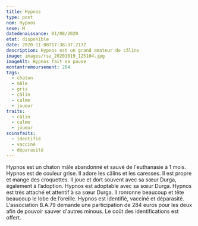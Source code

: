 ```yaml
---
title: Hypnos
type: post
nom: Hypnos
sexe: M
datedenaissance: 01/08/2020
etat: disponible
date: 2020-11-08T17:38:37.217Z
description: Hypnos est un grand amateur de câlins
image: images/rsz_20201019_125104.jpg
imageAlt: Hypnos fait sa pause
montantremoursement: 284
tags:
  - chaton
  - mâle
  - gris
  - câlin
  - calme
  - joueur
traits:
  - câlin
  - calme
  - joueur
soinsfaits:
  - identifié
  - vacciné
  - déparasité
---
```

Hypnos est un chaton mâle abandonné et sauvé de l'euthanasie à 1 mois. Hypnos est de couleur grise. Il adore les câlins et les caresses. Il est propre et mange des croquettes. Il joue et dort souvent avec sa sœur Durga, également à l’adoption. Hypnos est adoptable avec sa sœur Durga. Hypnos est très attaché et attentif à sa sœur Durga. Il ronronne beaucoup et tête beaucoup le lobe de l’oreille. Hypnos est identifié, vacciné et déparasité. L'association B.A.79 demande une participation de 284 euros pour les deux afin de pouvoir sauver d'autres minous. Le coût des identifications est offert.